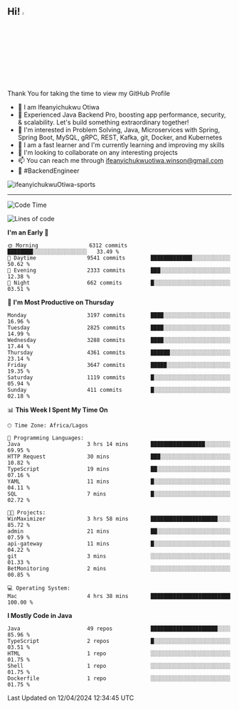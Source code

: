 <!-- BLOG-POST-LIST:START --><!-- BLOG-POST-LIST:END -->

## Hi! <img src="https://media.giphy.com/media/hvRJCLFzcasrR4ia7z/giphy.gif" width="4%"> 

Thank You for taking the time to view my GitHub Profile

- 👋 I am Ifeanyichukwu Otiwa
- 🚀 Experienced Java Backend Pro, boosting app performance, security, & scalability. Let's build something extraordinary together!
- 👀 I'm interested in Problem Solving, Java, Microservices with Spring, Spring Boot, MySQL, gRPC, REST, Kafka, git, Docker, and Kubernetes
- 🌱 I am a fast learner and I'm currently learning and improving my skills
- 💞️ I'm looking to collaborate on any interesting projects
- 📫 You can reach me through ifeanyichukwuotiwa.winson@gmail.com
- 🚀 #BackendEngineer

<p align="left" marginTop="10px"> <img src="https://komarev.com/ghpvc/?username=ifeanyichukwuOtiwa-sports&label=Profile%20views&color=0e75b6&style=for-the-badge" alt="ifeanyichukwuOtiwa-sports" /> </p>

***

<!--START_SECTION:waka-->
![Code Time](http://img.shields.io/badge/Code%20Time-2%2C382%20hrs%2046%20mins-blue)

![Lines of code](https://img.shields.io/badge/From%20Hello%20World%20I%27ve%20Written-4.5%20million%20lines%20of%20code-blue)

**I'm an Early 🐤** 

```text
🌞 Morning                6312 commits        ████████░░░░░░░░░░░░░░░░░   33.49 % 
🌆 Daytime                9541 commits        █████████████░░░░░░░░░░░░   50.62 % 
🌃 Evening                2333 commits        ███░░░░░░░░░░░░░░░░░░░░░░   12.38 % 
🌙 Night                  662 commits         █░░░░░░░░░░░░░░░░░░░░░░░░   03.51 % 
```
📅 **I'm Most Productive on Thursday** 

```text
Monday                   3197 commits        ████░░░░░░░░░░░░░░░░░░░░░   16.96 % 
Tuesday                  2825 commits        ████░░░░░░░░░░░░░░░░░░░░░   14.99 % 
Wednesday                3288 commits        ████░░░░░░░░░░░░░░░░░░░░░   17.44 % 
Thursday                 4361 commits        ██████░░░░░░░░░░░░░░░░░░░   23.14 % 
Friday                   3647 commits        █████░░░░░░░░░░░░░░░░░░░░   19.35 % 
Saturday                 1119 commits        █░░░░░░░░░░░░░░░░░░░░░░░░   05.94 % 
Sunday                   411 commits         █░░░░░░░░░░░░░░░░░░░░░░░░   02.18 % 
```


📊 **This Week I Spent My Time On** 

```text
🕑︎ Time Zone: Africa/Lagos

💬 Programming Languages: 
Java                     3 hrs 14 mins       █████████████████░░░░░░░░   69.95 % 
HTTP Request             30 mins             ███░░░░░░░░░░░░░░░░░░░░░░   10.82 % 
TypeScript               19 mins             ██░░░░░░░░░░░░░░░░░░░░░░░   07.16 % 
YAML                     11 mins             █░░░░░░░░░░░░░░░░░░░░░░░░   04.11 % 
SQL                      7 mins              █░░░░░░░░░░░░░░░░░░░░░░░░   02.72 % 

🐱‍💻 Projects: 
WinMaximizer             3 hrs 58 mins       █████████████████████░░░░   85.72 % 
admin                    21 mins             ██░░░░░░░░░░░░░░░░░░░░░░░   07.59 % 
api-gateway              11 mins             █░░░░░░░░░░░░░░░░░░░░░░░░   04.22 % 
git                      3 mins              ░░░░░░░░░░░░░░░░░░░░░░░░░   01.33 % 
BetMonitoring            2 mins              ░░░░░░░░░░░░░░░░░░░░░░░░░   00.85 % 

💻 Operating System: 
Mac                      4 hrs 38 mins       █████████████████████████   100.00 % 
```

**I Mostly Code in Java** 

```text
Java                     49 repos            █████████████████████░░░░   85.96 % 
TypeScript               2 repos             █░░░░░░░░░░░░░░░░░░░░░░░░   03.51 % 
HTML                     1 repo              ░░░░░░░░░░░░░░░░░░░░░░░░░   01.75 % 
Shell                    1 repo              ░░░░░░░░░░░░░░░░░░░░░░░░░   01.75 % 
Dockerfile               1 repo              ░░░░░░░░░░░░░░░░░░░░░░░░░   01.75 % 
```




 Last Updated on 12/04/2024 12:34:45 UTC
<!--END_SECTION:waka-->

<!--
<p align="center">
![trophy](https://github-profile-trophy.vercel.app/?username=ifeanyichukwuOtiwa-sports&theme=onedark) (https://github.com/ryo-ma/github-profile-trophy)
</p>
-->

<!---
ifeanyi-otiwa/ifeanyi-otiwa is a ✨ special ✨ repository because its `README.md` (this file) appears on your GitHub profile.
You can click the Preview link to take a look at your changes.
--->
